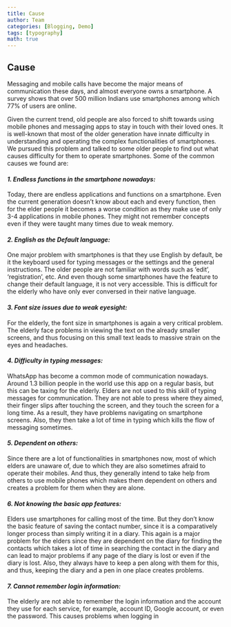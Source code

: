 ```yaml
---
title: Cause
author: Team
categories: [Blogging, Demo]
tags: [typography]
math: true
---
```


## Cause


Messaging and mobile calls have become the major means of communication these days, and almost everyone owns a smartphone. A survey shows that over 500 million Indians use smartphones among which 77% of users are online.

Given the current trend, old people are also forced to shift towards using mobile phones and messaging apps to stay in touch with their loved ones. It is well-known that most of the older generation have innate difficulty in understanding and operating the complex functionalities of smartphones.
We pursued this problem and talked to some older people to find out what causes difficulty for them to operate smartphones. Some of the common causes we found are:

#### *1. Endless functions in the smartphone nowadays:* 

 Today, there are endless applications and functions on a smartphone. Even the current generation doesn’t know about each and every function, then for the elder people it becomes a worse condition as they make use of only 3-4 applications in mobile phones. They might not remember concepts even if they were taught many times due to weak memory.

#### *2. English as the Default language:*

 One major problem with smartphones is that they use English by default, be it the keyboard used for typing messages or the settings and the general instructions. The older people are not familiar with words such as ‘edit’, ‘registration’, etc. And even though some smartphones have the feature to change their default language, it is not very accessible. This is difficult for the elderly who have only ever conversed in their native language.

#### *3. Font size issues due to weak eyesight:*

For the elderly, the font size in smartphones is again a very critical problem. The elderly face problems in viewing the text on the already smaller screens, and thus focusing on this small text leads to massive strain on the eyes and headaches.

#### *4. Difficulty in typing messages:*

WhatsApp has become a common mode of communication nowadays. Around 1.3 billion people in the world use this app on a regular basis, but this can be taxing for the elderly. Elders are not used to this skill of typing messages for communication. They are not able to press where they aimed, their finger slips after touching the screen, and they touch the screen for a long time. As a result, they have problems navigating on smartphone screens. Also, they then take a lot of time in typing which kills the flow of messaging sometimes.

#### *5. Dependent on others:*

Since there are a lot of functionalities in smartphones now, most of which elders are unaware of, due to which they are also sometimes afraid to operate their mobiles. And thus, they generally intend to take help from others to use mobile phones which makes them dependent on others and creates a problem for them when they are alone.

#### *6. Not knowing the basic app features:*

 Elders use smartphones for calling most of the time. But they don’t know the basic feature of saving the contact number, since it is a comparatively longer process than simply writing it in a diary. This again is a major problem for the elders since they are dependent on the diary for finding the contacts which takes a lot of time in searching the contact in the diary and can lead to major problems if any page of the diary is lost or even if the diary is lost. Also, they always have to keep a pen along with them for this, and thus, keeping the diary and a pen in one place creates problems.

#### *7. Cannot remember login information:*

The elderly are not able to remember the login information and the account they use for each service, for example, account ID, Google account, or even the password. This causes problems when logging in